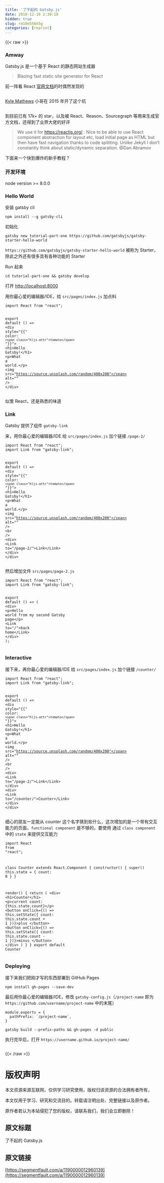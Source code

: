 ```yaml
---
title: '了不起的 Gatsby.js' 
date: 2018-12-16 2:30:10
hidden: true
slug: rm18e5h6k5g
categories: [reprint]
---
```


{{< raw >}}

                    
<h3 id="articleHeader0">Amway</h3>
<p>Gatsby.js 是一个基于 React 的静态网站生成器</p>
<blockquote>Blazing fast static site generator for React</blockquote>
<p>前一阵看 React <a href="https://reactjs.org/" rel="nofollow noreferrer" target="_blank">官网文档</a>的时偶然发现的</p>
<p><span class="img-wrap"><img data-src="/img/remote/1460000012960144?w=2880&amp;h=1562" src="https://static.alili.tech/img/remote/1460000012960144?w=2880&amp;h=1562" alt="" title="" style="cursor: pointer; display: inline;"></span></p>
<p><a href="https://twitter.com/kylemathews" rel="nofollow noreferrer" target="_blank">Kyle Mathews</a> 小哥在 2015 年开了这个坑</p>
<p><span class="img-wrap"><img data-src="/img/remote/1460000012960145?w=2880&amp;h=1562" src="https://static.alili.tech/img/remote/1460000012960145?w=2880&amp;h=1562" alt="" title="" style="cursor: pointer; display: inline;"></span></p>
<p>到目前已有 17k+ 的 star，以及被 React、Reason、Sourcegraph 等用来生成官方文档，还得到了业界大佬的好评</p>
<blockquote>We use it for <a href="https://reactjs.org/" rel="nofollow noreferrer" target="_blank">https://reactjs.org/</a> . Nice to be able to use React component abstraction for layout etc, load initial page as HTML but then have fast navigation thanks to code splitting. Unlike Jekyll I don’t constantly think about static/dynamic separation. @Dan Abramov</blockquote>
<p>下面来一个快到爆炸的新手教程？</p>
<h3 id="articleHeader1">开发环境</h3>
<p>node  version &gt;= 8.0.0</p>
<h3 id="articleHeader2">Hello World</h3>
<p>安装 gatsby cli</p>
<div class="widget-codetool" style="display:none;">
      <div class="widget-codetool--inner">
      <span class="selectCode code-tool" data-toggle="tooltip" data-placement="top" title="" data-original-title="全选"></span>
      <span type="button" class="copyCode code-tool" data-toggle="tooltip" data-placement="top" data-clipboard-text="npm install --g gatsby-cli" title="" data-original-title="复制"></span>
      <span type="button" class="saveToNote code-tool" data-toggle="tooltip" data-placement="top" title="" data-original-title="放进笔记"></span>
      </div>
      </div><pre class="hljs sql"><code style="word-break: break-word; white-space: initial;">npm <span class="hljs-keyword">install</span> <span class="hljs-comment">--g gatsby-cli</span></code></pre>
<p>初始化</p>
<div class="widget-codetool" style="display:none;">
      <div class="widget-codetool--inner">
      <span class="selectCode code-tool" data-toggle="tooltip" data-placement="top" title="" data-original-title="全选"></span>
      <span type="button" class="copyCode code-tool" data-toggle="tooltip" data-placement="top" data-clipboard-text="gatsby new tutorial-part-one https://github.com/gatsbyjs/gatsby-starter-hello-world" title="" data-original-title="复制"></span>
      <span type="button" class="saveToNote code-tool" data-toggle="tooltip" data-placement="top" title="" data-original-title="放进笔记"></span>
      </div>
      </div><pre class="hljs dart"><code style="word-break: break-word; white-space: initial;">gatsby <span class="hljs-keyword">new</span> tutorial-<span class="hljs-keyword">part</span>-one https:<span class="hljs-comment">//github.com/gatsbyjs/gatsby-starter-hello-world</span></code></pre>
<p><code>https://github.com/gatsbyjs/gatsby-starter-hello-world</code> 被称为 Starter，除此之外还有很多具有各种功能的 Starter</p>
<p>Run 起来</p>
<div class="widget-codetool" style="display:none;">
      <div class="widget-codetool--inner">
      <span class="selectCode code-tool" data-toggle="tooltip" data-placement="top" title="" data-original-title="全选"></span>
      <span type="button" class="copyCode code-tool" data-toggle="tooltip" data-placement="top" data-clipboard-text="cd tutorial-part-one &amp;&amp;  gatsby develop" title="" data-original-title="复制"></span>
      <span type="button" class="saveToNote code-tool" data-toggle="tooltip" data-placement="top" title="" data-original-title="放进笔记"></span>
      </div>
      </div><pre class="hljs stata"><code style="word-break: break-word; white-space: initial;"><span class="hljs-keyword">cd</span> <span class="hljs-keyword">tutorial</span>-part-<span class="hljs-keyword">one</span> &amp;&amp;  gatsby develop</code></pre>
<p>打开 <a href="http://localhost:8000" rel="nofollow noreferrer" target="_blank">http://localhost:8000</a></p>
<p>用你最心爱的编辑器/IDE，给 <code>src/pages/index.js</code> 加点料</p>
<div class="widget-codetool" style="display:none;">
      <div class="widget-codetool--inner">
      <span class="selectCode code-tool" data-toggle="tooltip" data-placement="top" title="" data-original-title="全选"></span>
      <span type="button" class="copyCode code-tool" data-toggle="tooltip" data-placement="top" data-clipboard-text="import React from &quot;react&quot;;

export default () =>
 <div style="{{" color: `tomato` "}}">
   <h1>Hello Gatsby!</h1>
   <p>What a world.</p>
   <img src=&quot;https://source.unsplash.com/random/400x200&quot; alt=&quot;&quot; />
 </div>" title="" data-original-title="复制"></span>
      <span type="button" class="saveToNote code-tool" data-toggle="tooltip" data-placement="top" title="" data-original-title="放进笔记"></span>
      </div>
      </div><pre class="hljs javascript"><code><span class="hljs-keyword">import</span> React <span class="hljs-keyword">from</span> <span class="hljs-string">"react"</span>;

<span class="hljs-keyword">export</span> <span class="hljs-keyword">default</span> () =&gt;
 <span class="xml"><span class="hljs-tag">&lt;<span class="hljs-name">div</span> <span class="hljs-attr">style</span>=<span class="hljs-string">"{{"</span> <span class="hljs-attr">color:</span> `<span class="hljs-attr">tomato</span>` "}}"&gt;</span>
   <span class="hljs-tag">&lt;<span class="hljs-name">h1</span>&gt;</span>Hello Gatsby!<span class="hljs-tag">&lt;/<span class="hljs-name">h1</span>&gt;</span>
   <span class="hljs-tag">&lt;<span class="hljs-name">p</span>&gt;</span>What a world.<span class="hljs-tag">&lt;/<span class="hljs-name">p</span>&gt;</span>
   <span class="hljs-tag">&lt;<span class="hljs-name">img</span> <span class="hljs-attr">src</span>=<span class="hljs-string">"https://source.unsplash.com/random/400x200"</span> <span class="hljs-attr">alt</span>=<span class="hljs-string">""</span> /&gt;</span>
 <span class="hljs-tag">&lt;/<span class="hljs-name">div</span>&gt;</span></span></code></pre>
<p>似里 React，还是熟悉的味道</p>
<h3 id="articleHeader3">Link</h3>
<p>Gatsby 提供了组件 <code>gatsby-link</code> </p>
<p>来，用你最心爱的编辑器/IDE 给 <code>src/pages/index.js</code> 加个链接 <code>/page-2/</code></p>
<div class="widget-codetool" style="display:none;">
      <div class="widget-codetool--inner">
      <span class="selectCode code-tool" data-toggle="tooltip" data-placement="top" title="" data-original-title="全选"></span>
      <span type="button" class="copyCode code-tool" data-toggle="tooltip" data-placement="top" data-clipboard-text="import React from &quot;react&quot;;
import Link from &quot;gatsby-link&quot;;

export default () =>
  <div style="{{" color: `tomato` "}}">
    <h1>Hello Gatsby!</h1>
    <p>What a world.</p>
    <img src=&quot;https://source.unsplash.com/random/400x200&quot; alt=&quot;&quot; />
    <br />
    <div>
      <Link to=&quot;/page-2/&quot;>Link</Link>
    </div>
  </div>" title="" data-original-title="复制"></span>
      <span type="button" class="saveToNote code-tool" data-toggle="tooltip" data-placement="top" title="" data-original-title="放进笔记"></span>
      </div>
      </div><pre class="hljs javascript"><code><span class="hljs-keyword">import</span> React <span class="hljs-keyword">from</span> <span class="hljs-string">"react"</span>;
<span class="hljs-keyword">import</span> Link <span class="hljs-keyword">from</span> <span class="hljs-string">"gatsby-link"</span>;

<span class="hljs-keyword">export</span> <span class="hljs-keyword">default</span> () =&gt;
  <span class="xml"><span class="hljs-tag">&lt;<span class="hljs-name">div</span> <span class="hljs-attr">style</span>=<span class="hljs-string">"{{"</span> <span class="hljs-attr">color:</span> `<span class="hljs-attr">tomato</span>` "}}"&gt;</span>
    <span class="hljs-tag">&lt;<span class="hljs-name">h1</span>&gt;</span>Hello Gatsby!<span class="hljs-tag">&lt;/<span class="hljs-name">h1</span>&gt;</span>
    <span class="hljs-tag">&lt;<span class="hljs-name">p</span>&gt;</span>What a world.<span class="hljs-tag">&lt;/<span class="hljs-name">p</span>&gt;</span>
    <span class="hljs-tag">&lt;<span class="hljs-name">img</span> <span class="hljs-attr">src</span>=<span class="hljs-string">"https://source.unsplash.com/random/400x200"</span> <span class="hljs-attr">alt</span>=<span class="hljs-string">""</span> /&gt;</span>
    <span class="hljs-tag">&lt;<span class="hljs-name">br</span> /&gt;</span>
    <span class="hljs-tag">&lt;<span class="hljs-name">div</span>&gt;</span>
      <span class="hljs-tag">&lt;<span class="hljs-name">Link</span> <span class="hljs-attr">to</span>=<span class="hljs-string">"/page-2/"</span>&gt;</span>Link<span class="hljs-tag">&lt;/<span class="hljs-name">Link</span>&gt;</span>
    <span class="hljs-tag">&lt;/<span class="hljs-name">div</span>&gt;</span>
  <span class="hljs-tag">&lt;/<span class="hljs-name">div</span>&gt;</span></span></code></pre>
<p>然后增加文件 <code>src/pages/page-2.js</code></p>
<div class="widget-codetool" style="display:none;">
      <div class="widget-codetool--inner">
      <span class="selectCode code-tool" data-toggle="tooltip" data-placement="top" title="" data-original-title="全选"></span>
      <span type="button" class="copyCode code-tool" data-toggle="tooltip" data-placement="top" data-clipboard-text="import React from &quot;react&quot;;
import Link from &quot;gatsby-link&quot;;

export default () => (
  <div>
    <p>Hello world from my second Gatsby page</p>
    <Link to=&quot;/&quot;>back home</Link>
  </div>
);" title="" data-original-title="复制"></span>
      <span type="button" class="saveToNote code-tool" data-toggle="tooltip" data-placement="top" title="" data-original-title="放进笔记"></span>
      </div>
      </div><pre class="hljs javascript"><code><span class="hljs-keyword">import</span> React <span class="hljs-keyword">from</span> <span class="hljs-string">"react"</span>;
<span class="hljs-keyword">import</span> Link <span class="hljs-keyword">from</span> <span class="hljs-string">"gatsby-link"</span>;

<span class="hljs-keyword">export</span> <span class="hljs-keyword">default</span> () =&gt; (
  <span class="xml"><span class="hljs-tag">&lt;<span class="hljs-name">div</span>&gt;</span>
    <span class="hljs-tag">&lt;<span class="hljs-name">p</span>&gt;</span>Hello world from my second Gatsby page<span class="hljs-tag">&lt;/<span class="hljs-name">p</span>&gt;</span>
    <span class="hljs-tag">&lt;<span class="hljs-name">Link</span> <span class="hljs-attr">to</span>=<span class="hljs-string">"/"</span>&gt;</span>back home<span class="hljs-tag">&lt;/<span class="hljs-name">Link</span>&gt;</span>
  <span class="hljs-tag">&lt;/<span class="hljs-name">div</span>&gt;</span></span>
);</code></pre>
<h3 id="articleHeader4">Interactive</h3>
<p>接下来，再你最心爱的编辑器/IDE 给 <code>src/pages/index.js</code> 加个链接 <code>/counter/</code></p>
<div class="widget-codetool" style="display:none;">
      <div class="widget-codetool--inner">
      <span class="selectCode code-tool" data-toggle="tooltip" data-placement="top" title="" data-original-title="全选"></span>
      <span type="button" class="copyCode code-tool" data-toggle="tooltip" data-placement="top" data-clipboard-text="import React from &quot;react&quot;;
import Link from &quot;gatsby-link&quot;;

export default () =>
  <div style="{{" color: `tomato` "}}">
    <h1>Hello Gatsby!</h1>
    <p>What a world.</p>
    <img src=&quot;https://source.unsplash.com/random/400x200&quot; alt=&quot;&quot; />
    <br />
    <div>
      <Link to=&quot;/page-2/&quot;>Link</Link>
    </div>
    <div>
      <Link to=&quot;/counter/&quot;>Counter</Link>
    </div>
  </div>" title="" data-original-title="复制"></span>
      <span type="button" class="saveToNote code-tool" data-toggle="tooltip" data-placement="top" title="" data-original-title="放进笔记"></span>
      </div>
      </div><pre class="hljs javascript"><code><span class="hljs-keyword">import</span> React <span class="hljs-keyword">from</span> <span class="hljs-string">"react"</span>;
<span class="hljs-keyword">import</span> Link <span class="hljs-keyword">from</span> <span class="hljs-string">"gatsby-link"</span>;

<span class="hljs-keyword">export</span> <span class="hljs-keyword">default</span> () =&gt;
  <span class="xml"><span class="hljs-tag">&lt;<span class="hljs-name">div</span> <span class="hljs-attr">style</span>=<span class="hljs-string">"{{"</span> <span class="hljs-attr">color:</span> `<span class="hljs-attr">tomato</span>` "}}"&gt;</span>
    <span class="hljs-tag">&lt;<span class="hljs-name">h1</span>&gt;</span>Hello Gatsby!<span class="hljs-tag">&lt;/<span class="hljs-name">h1</span>&gt;</span>
    <span class="hljs-tag">&lt;<span class="hljs-name">p</span>&gt;</span>What a world.<span class="hljs-tag">&lt;/<span class="hljs-name">p</span>&gt;</span>
    <span class="hljs-tag">&lt;<span class="hljs-name">img</span> <span class="hljs-attr">src</span>=<span class="hljs-string">"https://source.unsplash.com/random/400x200"</span> <span class="hljs-attr">alt</span>=<span class="hljs-string">""</span> /&gt;</span>
    <span class="hljs-tag">&lt;<span class="hljs-name">br</span> /&gt;</span>
    <span class="hljs-tag">&lt;<span class="hljs-name">div</span>&gt;</span>
      <span class="hljs-tag">&lt;<span class="hljs-name">Link</span> <span class="hljs-attr">to</span>=<span class="hljs-string">"/page-2/"</span>&gt;</span>Link<span class="hljs-tag">&lt;/<span class="hljs-name">Link</span>&gt;</span>
    <span class="hljs-tag">&lt;/<span class="hljs-name">div</span>&gt;</span>
    <span class="hljs-tag">&lt;<span class="hljs-name">div</span>&gt;</span>
      <span class="hljs-tag">&lt;<span class="hljs-name">Link</span> <span class="hljs-attr">to</span>=<span class="hljs-string">"/counter/"</span>&gt;</span>Counter<span class="hljs-tag">&lt;/<span class="hljs-name">Link</span>&gt;</span>
    <span class="hljs-tag">&lt;/<span class="hljs-name">div</span>&gt;</span>
  <span class="hljs-tag">&lt;/<span class="hljs-name">div</span>&gt;</span></span></code></pre>
<p>细心的朋友一定能从 counter 这个名字猜到些什么，这次增加的是一个带有交互能力的页面，<code>functional component</code> 是不够的，要使用 通过 <code>class component</code> 中的 <code>state</code> 来提供交互能力</p>
<div class="widget-codetool" style="display:none;">
      <div class="widget-codetool--inner">
      <span class="selectCode code-tool" data-toggle="tooltip" data-placement="top" title="" data-original-title="全选"></span>
      <span type="button" class="copyCode code-tool" data-toggle="tooltip" data-placement="top" data-clipboard-text="import React from &quot;react&quot;;

class Counter extends React.Component {
  constructor() {
    super()
    this.state = { count: 0 }
  }

  render() {
    return (
      <div>
        <h1>Counter</h1>
        <p>current count: {this.state.count}</p>
        <button onClick={() => this.setState({ count: this.state.count + 1 })}>plus
        </button>
        <button onClick={() => this.setState({ count: this.state.count - 1 })}>minus
        </button>
      </div>
    )
  }
}
export default Counter" title="" data-original-title="复制"></span>
      <span type="button" class="saveToNote code-tool" data-toggle="tooltip" data-placement="top" title="" data-original-title="放进笔记"></span>
      </div>
      </div><pre class="hljs pf"><code>import React <span class="hljs-keyword">from</span> <span class="hljs-string">"react"</span>;

class Counter extends React.Component {
  constructor() {
    super()
    this.<span class="hljs-keyword">state</span> = { count: <span class="hljs-number">0</span> }
  }

  render() {
    return (
      <span class="hljs-variable">&lt;div&gt;</span>
        <span class="hljs-variable">&lt;h1&gt;</span>Counter&lt;/h1&gt;
        <span class="hljs-variable">&lt;p&gt;</span>current count: {this.<span class="hljs-keyword">state</span>.count}&lt;/p&gt;
        <span class="hljs-variable">&lt;button onClick={() =&gt;</span> this.<span class="hljs-built_in">set</span>State({ count: this.<span class="hljs-keyword">state</span>.count + <span class="hljs-number">1</span> })}&gt;plus
        &lt;/button&gt;
        <span class="hljs-variable">&lt;button onClick={() =&gt;</span> this.<span class="hljs-built_in">set</span>State({ count: this.<span class="hljs-keyword">state</span>.count - <span class="hljs-number">1</span> })}&gt;minus
        &lt;/button&gt;
      &lt;/div&gt;
    )
  }
}
export <span class="hljs-keyword">default</span> Counter</code></pre>
<h3 id="articleHeader5">Deploying</h3>
<p>接下来我们把刚才写的东西部署到 GitHub Pages</p>
<p><code>npm install gh-pages --save-dev</code></p>
<p>最后用你最心爱的编辑器/IDE，修改 <code>gatsby-config.js</code>（<code>/project-name</code> 即为 <code>https://github.com/username/project-name</code> 中的末尾）</p>
<div class="widget-codetool" style="display:none;">
      <div class="widget-codetool--inner">
      <span class="selectCode code-tool" data-toggle="tooltip" data-placement="top" title="" data-original-title="全选"></span>
      <span type="button" class="copyCode code-tool" data-toggle="tooltip" data-placement="top" data-clipboard-text="module.exports = {
  pathPrefix: `/project-name`,
}" title="" data-original-title="复制"></span>
      <span type="button" class="saveToNote code-tool" data-toggle="tooltip" data-placement="top" title="" data-original-title="放进笔记"></span>
      </div>
      </div><pre class="hljs clean"><code><span class="hljs-keyword">module</span>.exports = {
  pathPrefix: `/project-name`,
}</code></pre>
<p><code>gatsby build --prefix-paths &amp;&amp; gh-pages -d public</code></p>
<p>执行完毕后，打开 <code>https://username.github.io/project-name/</code></p>
<p><span class="img-wrap"><img data-src="/img/remote/1460000012960146" src="https://static.alili.tech/img/remote/1460000012960146" alt="" title="" style="cursor: pointer;"></span></p>

                
{{< /raw >}}

# 版权声明
本文资源来源互联网，仅供学习研究使用，版权归该资源的合法拥有者所有，

本文仅用于学习、研究和交流目的。转载请注明出处、完整链接以及原作者。

原作者若认为本站侵犯了您的版权，请联系我们，我们会立即删除！

## 原文标题
了不起的 Gatsby.js

## 原文链接
[https://segmentfault.com/a/1190000012960139](https://segmentfault.com/a/1190000012960139)

